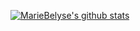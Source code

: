 [![MarieBelyse's github stats](https://github-readme-stats.vercel.app/api?username=MarieBelyse)](https://github.com/anuraghazra/github-readme-stats)
